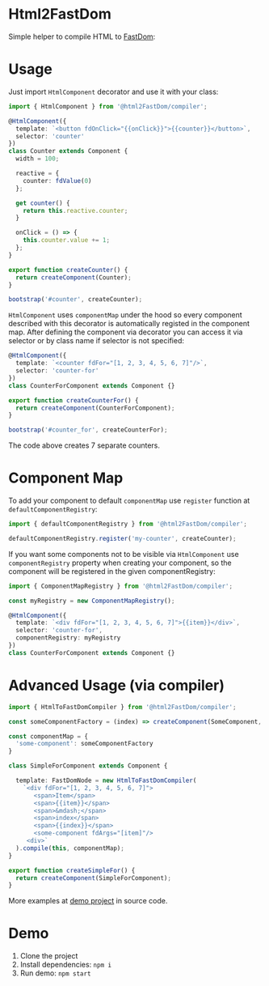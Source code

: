 # Html2FastDom

Simple helper to compile HTML to [FastDom](https://github.com/PxyUp/FastDom/):

# Usage

Just import `HtmlComponent` decorator and use it with your class:

```ts
import { HtmlComponent } from '@html2FastDom/compiler';

@HtmlComponent({
  template: `<button fdOnClick="{{onClick}}">{{counter}}</button>`,
  selector: 'counter'
})
class Counter extends Component {
  width = 100;

  reactive = {
    counter: fdValue(0)
  };

  get counter() {
    return this.reactive.counter;
  }

  onClick = () => {
    this.counter.value += 1;
  };
}

export function createCounter() {
  return createComponent(Counter);
}

bootstrap('#counter', createCounter);
```

`HtmlComponent` uses `componentMap` under the hood so every component described
with this decorator is automatically registed in the component map.
After defining the component via decorator you can access it via selector or by
class name if selector is not specified:

```ts
@HtmlComponent({
  template: `<counter fdFor="[1, 2, 3, 4, 5, 6, 7]"/>`,
  selector: 'counter-for'
})
class CounterForComponent extends Component {}

export function createCounterFor() {
  return createComponent(CounterForComponent);
}

bootstrap('#counter_for', createCounterFor);
```

The code above creates 7 separate counters.

# Component Map

To add your component to default `componentMap` use `register` function at `defaultComponentRegistry`:

```ts
import { defaultComponentRegistry } from '@html2FastDom/compiler';

defaultComponentRegistry.register('my-counter', createCounter);
```

If you want some components not to be visible via `HtmlComponent` use
`componentRegistry` property when creating your component, so the component
will be registered in the given componentRegistry:

```ts
import { ComponentMapRegistry } from '@html2FastDom/compiler';

const myRegistry = new ComponentMapRegistry();

@HtmlComponent({
  template: `<div fdFor="[1, 2, 3, 4, 5, 6, 7]">{{item}}</div>`,
  selector: 'counter-for',
  componentRegistry: myRegistry
})
class CounterForComponent extends Component {}
```


# Advanced Usage (via compiler)

```ts
import { HtmlToFastDomCompiler } from '@html2FastDom/compiler';

const someComponentFactory = (index) => createComponent(SomeComponent, index)

const componentMap = {
  'some-component': someComponentFactory
}

class SimpleForComponent extends Component {

  template: FastDomNode = new HtmlToFastDomCompiler(
    `<div fdFor="[1, 2, 3, 4, 5, 6, 7]">
       <span>Item</span>
       <span>{{item}}</span>
       <span>&mdash;</span>
       <span>index</span>
       <span>{{index}}</span>
       <some-component fdArgs="[item]"/>
     <div>`
  ).compile(this, componentMap);
}

export function createSimpleFor() {
  return createComponent(SimpleForComponent);
}
```

More examples at [demo project](https://github.com/RyuuGan/html2FastDom/tree/master/apps/demo/src/app/components) in source code.

# Demo

1. Clone the project
2. Install dependencies: `npm i`
3. Run demo: `npm start`